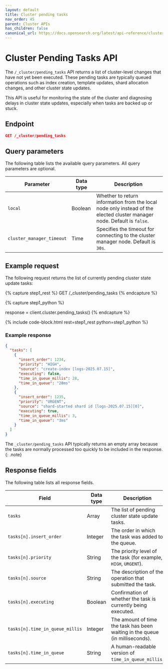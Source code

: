 ```yaml
---
layout: default
title: Cluster pending tasks
nav_order: 45
parent: Cluster APIs
has_children: false
canonical_url: https://docs.opensearch.org/latest/api-reference/cluster-api/cluster-pending-tasks/
---
```


# Cluster Pending Tasks API

The `/_cluster/pending_tasks` API returns a list of cluster-level changes that have not yet been executed. These pending tasks are typically queued operations such as index creation, template updates, shard allocation changes, and other cluster state updates.

This API is useful for monitoring the state of the cluster and diagnosing delays in cluster state updates, especially when tasks are backed up or stuck.

## Endpoint

```json
GET /_cluster/pending_tasks
```

## Query parameters

The following table lists the available query parameters. All query parameters are optional.

| Parameter        | Data type | Description                                                                                                             |
| ---------------- | --------- | ----------------------------------------------------------------------------------------------------------------------- |
| `local`          | Boolean   | Whether to return information from the local node only instead of the elected cluster manager node. Default is `false`. |
| `cluster_manager_timeout` | Time      | Specifies the timeout for connecting to the cluster manager node. Default is `30s`.                                     |

## Example request

The following request returns the list of currently pending cluster state update tasks:

<!-- spec_insert_start
component: example_code
rest: GET /_cluster/pending_tasks
-->
{% capture step1_rest %}
GET /_cluster/pending_tasks
{% endcapture %}

{% capture step1_python %}

response = client.cluster.pending_tasks()
{% endcapture %}

{% include code-block.html
    rest=step1_rest
    python=step1_python %}
<!-- spec_insert_end -->

### Example response

```json
{
  "tasks": [
    {
      "insert_order": 1234,
      "priority": "HIGH",
      "source": "create-index [logs-2025.07.15]",
      "executing": false,
      "time_in_queue_millis": 28,
      "time_in_queue": "28ms"
    },
    {
      "insert_order": 1235,
      "priority": "URGENT",
      "source": "shard-started shard id [logs-2025.07.15][0]",
      "executing": true,
      "time_in_queue_millis": 3,
      "time_in_queue": "3ms"
    }
  ]
}
```

The `_cluster/pending_tasks` API typically returns an empty array because the tasks are normally processed too quickly to be included in the response.
{: .note}  

## Response fields

The following table lists all response fields.

| Field                           | Data type | Description                                                        |
| ------------------------------- | --------- | ------------------------------------------------------------------ |
| `tasks`                         | Array     | The list of pending cluster state update tasks.                        |
| `tasks[n].insert_order`         | Integer   | The order in which the task was added to the queue.                    |
| `tasks[n].priority`             | String    | The priority level of the task (for example, `HIGH`, `URGENT`).               |
| `tasks[n].source`               | String    | The description of the operation that submitted the task.              |
| `tasks[n].executing`            | Boolean   | Confirmation of whether the task is currently being executed.                      |
| `tasks[n].time_in_queue_millis` | Integer   | The amount of time the task has been waiting in the queue (in milliseconds). |
| `tasks[n].time_in_queue`        | String    | A human-readable version of `time_in_queue_millis`.                  |
